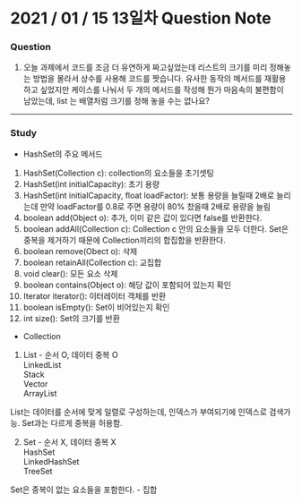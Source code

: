 # 2021 / 01 / 15 13일차 Question Note

### Question
1. 오늘 과제에서 코드를 조금 더 유연하게 짜고싶었는데 리스트의 크기를 미리 정해놓는 방법을 몰라서 상수를 사용해
   코드를 짯습니다. 유사한 동작의 메서드를 재활용하고 싶었지만 케이스를 나눠서 두 개의 메서드를 작성해
   뭔가 마음속의 불편함이 남았는데, list 는 배열처럼 크기를 정해 놓을 수는 없나요?
   
***
### Study

* HashSet의 주요 메서드  
1. HashSet(Collection c): collection의 요소들을 초기셋팅
2. HashSet(int initialCapacity): 초기 용량
3. HashSet(int initialCapacity, float loadFactor): 보통 용량을 늘릴때 2배로 늘리는데 만약 loadFactor를 0.8로 주면 용량이 80% 찼을때 2배로 용량을 늘림
4. boolean add(Object o): 추가, 이미 같은 값이 있다면 false를 반환한다.
5. boolean addAll(Collection c): Collection c 안의 요소들을 모두 더한다. Set은 중복을 제거하기 때문에 Collection끼리의 합집합을 반환한다.
6. boolean remove(Obect o): 삭제
7. boolean retainAll(Collection c): 교집합
8. void clear(): 모든 요소 삭제
9. boolean contains(Object o): 해당 값이 포함되어 있는지 확인
10. Iterator iterator(): 이터레이터 객체를 반환
11. boolean isEmpty(): Set이 비어있는지 확인
12. int size(): Set의 크기를 반환

* Collection
1. List - 순서 O, 데이터 중복 O  
LinkedList  
   Stack  
   Vector  
   ArrayList  
       
List는 데이터를 순서에 맞게 일렬로 구성하는데, 인덱스가 부여되기에 인덱스로 검색가능.
Set과는 다르게 중복을 허용함.

2. Set - 순서 X, 데이터 중복 X  
HashSet  
   LinkedHashSet  
   TreeSet
   
Set은 중복이 없는 요소들을 포함한다. - 집합